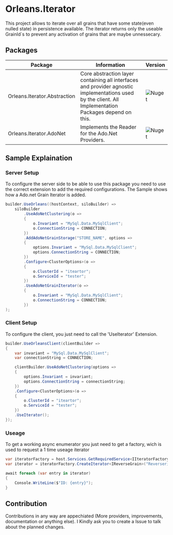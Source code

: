 # Orleans.Iterator

This project allows to iterate over all grains that have some state(even nulled state) in persistence available.
The iterator returns only the useable GrainId`s to prevent any activation of grains that are maybe unnessecary.

## Packages
| Package | Information | Version |
|---------|-------------|---------|
| Orleans.Iterator.Abstraction | Core abstraction layer containing all interfaces and provider agnostic implementations used by the client. All Implementation Packages depend on this. | ![Nuget](https://img.shields.io/nuget/v/Orleans.Iterator.Abstraction?logo=NuGet&color=00aa00) |
| Orleans.Iterator.AdoNet | Implements the Reader for the Ado.Net Providers. | ![Nuget](https://img.shields.io/nuget/v/Orleans.Iterator.AdoNet?logo=NuGet&color=00aa00) |

## Sample Explaination

### Server Setup
To configure the server side to be able to use this package you need to use the correct extension to add the required configurations.
The Sample shows how a Ado.net Grain Iterator is added.
```c#
builder.UseOrleans((hostContext, siloBuilder) =>
    siloBuilder
        .UseAdoNetClustering(o =>
        {
            o.Invariant = "MySql.Data.MySqlClient";
            o.ConnectionString = CONNECTION;
        })
        .AddAdoNetGrainStorage("STORE_NAME", options =>
        {
            options.Invariant = "MySql.Data.MySqlClient";
            options.ConnectionString = CONNECTION;
        })
        .Configure<ClusterOptions>(o =>
        {
            o.ClusterId = "iteartor";
            o.ServiceId = "tester";
        })
        .UseAdoNetGrainIterator(o =>
        {
            o.Invariant = "MySql.Data.MySqlClient";
            o.ConnectionString = CONNECTION;
        })
);
```

### Client Setup
To configure the client, you just need to call the 'UseIterator' Extension.
```c#
builder.UseOrleansClient(clientBuilder =>
{
    var invariant = "MySql.Data.MySqlClient";
    var connectionString = CONNECTION;

    clientBuilder.UseAdoNetClustering(options =>
    {
        options.Invariant = invariant;
        options.ConnectionString = connectionString;
    })
    .Configure<ClusterOptions>(o =>
    {
        o.ClusterId = "iteartor";
        o.ServiceId = "tester";
    })
    .UseIterator();
});
```

### Useage
To get a working async enumerator you just need to get a factory, wich is used to request a 1 time useage iterator
```c#
var iteratorFactory = host.Services.GetRequiredService<IIteratorFactory>();
var iterator = iteratorFactory.CreateIterator<IReverseGrain>("Reverserino");

await foreach (var entry in iterator)
{
    Console.WriteLine($"ID: {entry}");
}
```

## Contribution
Contributions in any way are appechiated (More providers, improvements, documentation or anything else). I Kindly ask you to create a Issue to talk about the planned changes.
